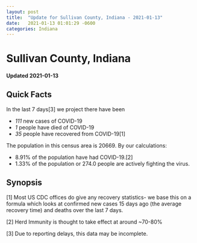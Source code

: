```yaml
---
layout: post
title:  "Update for Sullivan County, Indiana - 2021-01-13"
date:   2021-01-13 01:01:29 -0600
categories: Indiana
---
```


# Sullivan County, Indiana
#### Updated 2021-01-13

## Quick Facts

In the last 7 days[3] we project there have been
- *111* new cases of COVID-19
- *1* people have died of COVID-19
- *35* people have recovered from COVID-19[1]

The population in this census area is 20669. By our calculations:
- 8.91% of the population have had COVID-19.[2]
- 1.33% of the population or 274.0 people are actively fighting the virus.

## Synopsis




[1] Most US CDC offices do give any recovery statistics- we base this on a formula which looks at confirmed new cases
15 days ago (the average recovery time) and deaths over the last 7 days.

[2] Herd Immunity is thought to take effect at around ~70-80%

[3] Due to reporting delays, this data may be incomplete.
 
    